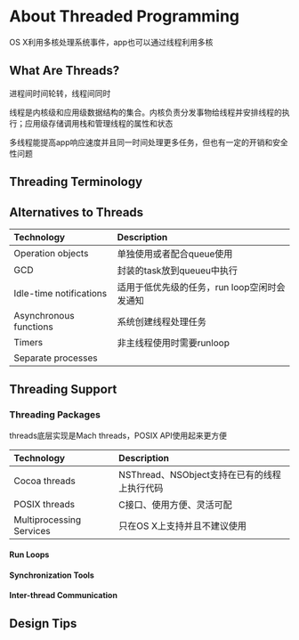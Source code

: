 # About Threaded Programming

OS X利用多核处理系统事件，app也可以通过线程利用多核

## What Are Threads?

进程间时间轮转，线程间同时

线程是内核级和应用级数据结构的集合。内核负责分发事物给线程并安排线程的执行；应用级存储调用栈和管理线程的属性和状态

多线程能提高app响应速度并且同一时间处理更多任务，但也有一定的开销和安全性问题

## Threading Terminology

## Alternatives to Threads

| Technology | Description |
| :--- | :--- |
| Operation objects | 单独使用或者配合queue使用 |
| GCD | 封装的task放到queueu中执行 |
| Idle-time notifications | 适用于低优先级的任务，run loop空闲时会发通知 |
| Asynchronous functions | 系统创建线程处理任务 |
| Timers | 非主线程使用时需要runloop |
| Separate processes |  |

## Threading Support

### Threading Packages

threads底层实现是Mach threads，POSIX API使用起来更方便

| Technology | Description |
| :--- | :--- |
| Cocoa threads | NSThread、NSObject支持在已有的线程上执行代码 |
| POSIX threads | C接口、使用方便、灵活可配 |
| Multiprocessing Services | 只在OS X上支持并且不建议使用 |

#### Run Loops

#### Synchronization Tools

#### Inter-thread Communication

## Design Tips



